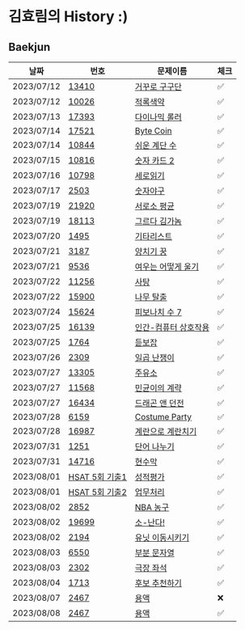 # 김효림의 History :)

## Baekjun

| 날짜         | 번호                                                                | 문제이름                                                       | 체크  |
|------------|-------------------------------------------------------------------|------------------------------------------------------------|-----|
| 2023/07/12 | [13410](https://www.acmicpc.net/problem/13410)                    | [거꾸로 구구단](https://www.acmicpc.net/problem/13410)           | ✅   |
| 2023/07/12 | [10026](https://www.acmicpc.net/problem/10026)                    | [적록색약](https://www.acmicpc.net/problem/10026)              | ✅   |
| 2023/07/13 | [17393](https://www.acmicpc.net/problem/17393)                    | [다이나믹 롤러](https://www.acmicpc.net/problem/17393)           | ✅   |
| 2023/07/14 | [17521](https://www.acmicpc.net/problem/17521)                    | [Byte Coin](https://www.acmicpc.net/problem/17521)         | ✅   |
| 2023/07/14 | [10844](https://www.acmicpc.net/problem/10844)                    | [쉬운 계단 수](https://www.acmicpc.net/problem/10844)           | ✅   |
| 2023/07/15 | [10816](https://www.acmicpc.net/problem/10816)                    | [숫자 카드 2](https://www.acmicpc.net/problem/10816)           | ✅   |
| 2023/07/16 | [10798](https://www.acmicpc.net/problem/10798)                    | [세로읽기](https://www.acmicpc.net/problem/10798)              | ✅   |
| 2023/07/17 | [2503](https://www.acmicpc.net/problem/2503)                      | [숫자야구](https://www.acmicpc.net/problem/2503)               | ✅   |
| 2023/07/19 | [21920](https://www.acmicpc.net/problem/21920)                    | [서로소 평균](https://www.acmicpc.net/problem/21920)            | ✅   |
| 2023/07/19 | [18113](https://www.acmicpc.net/problem/18113)                    | [그르다 김가놈](https://www.acmicpc.net/problem/18113)           | ✅   |
| 2023/07/20 | [1495](https://www.acmicpc.net/problem/1495)                      | [기타리스트](https://www.acmicpc.net/problem/1495)              | ✅   | 
| 2023/07/21 | [3187](https://www.acmicpc.net/problem/3187)                      | [양치기 꿍](https://www.acmicpc.net/problem/3187)              | ✅   |
| 2023/07/21 | [9536](https://www.acmicpc.net/problem/9536)                      | [여우는 어떻게 울기](https://www.acmicpc.net/problem/9536)         | ✅   |
| 2023/07/22 | [11256](https://www.acmicpc.net/problem/11256)                    | [사탕](https://www.acmicpc.net/problem/11256)                | ✅   |
| 2023/07/22 | [15900](https://www.acmicpc.net/problem/15900)                    | [나무 탈출](https://www.acmicpc.net/problem/15900)             | ✅   |
| 2023/07/24 | [15624](https://www.acmicpc.net/problem/15624)                    | [피보나치 수 7](https://www.acmicpc.net/problem/15624)          | ✅   |
| 2023/07/25 | [16139](https://www.acmicpc.net/problem/16139)                    | [인간-컴퓨터 상호작용](https://www.acmicpc.net/problem/16139)       | ✅   |
| 2023/07/25 | [1764](https://www.acmicpc.net/problem/1764)                      | [듣보잡](https://www.acmicpc.net/problem/1764)                | ✅   |
| 2023/07/26 | [2309](https://www.acmicpc.net/problem/2309)                      | [일곱 난쟁이](https://www.acmicpc.net/problem/2309)             | ✅   |
| 2023/07/27 | [13305](https://www.acmicpc.net/problem/13305)                    | [주유소](https://www.acmicpc.net/problem/13305)               | ✅   | 
| 2023/07/27 | [11568](https://www.acmicpc.net/problem/11568)                    | [민균이의 계략](https://www.acmicpc.net/problem/11568)           | ✅   |
| 2023/07/27 | [16434](https://www.acmicpc.net/problem/16434)                    | [드래곤 앤 던전](https://www.acmicpc.net/problem/16434)          | ✅   |
| 2023/07/28 | [6159](https://www.acmicpc.net/problem/6159)                      | [Costume Party](https://www.acmicpc.net/problem/6159)      | ✅   |
| 2023/07/28 | [16987](https://www.acmicpc.net/problem/16987)                    | [계란으로 계란치기](https://www.acmicpc.net/problem/16987)         | ✅   |
| 2023/07/31 | [1251](https://www.acmicpc.net/problem/1251)                      | [단어 나누기](https://www.acmicpc.net/problem/1251)             | ✅   |
| 2023/07/31 | [14716](https://www.acmicpc.net/problem/14716)                    | [현수막](https://www.acmicpc.net/problem/14716)               | ✅   |
| 2023/08/01 | [HSAT 5회 기출1](https://softeer.ai/practice/info.do?idx=1&eid=1309) | [성적평가](https://softeer.ai/practice/info.do?idx=1&eid=1309) | ✅   |
| 2023/08/01 | [HSAT 5회 기출2](https://softeer.ai/practice/info.do?idx=1&eid=1256) | [업무처리](https://softeer.ai/practice/info.do?idx=1&eid=1256) | ✅   | 
| 2023/08/02 | [2852](https://www.acmicpc.net/problem/2852)                      | [NBA 농구](https://www.acmicpc.net/problem/2852)             | ✅   |
| 2023/08/02 | [19699](https://www.acmicpc.net/problem/19699)                    | [소-난다!](https://www.acmicpc.net/problem/19699)             | ✅   |
| 2023/08/02 | [2194](https://www.acmicpc.net/problem/2194)                      | [유닛 이동시키기](https://www.acmicpc.net/problem/2194)           | ✅   |
| 2023/08/03 | [6550](https://www.acmicpc.net/problem/6550)                      | [부분 문자열](https://www.acmicpc.net/problem/6550)             | ✅   |
| 2023/08/03 | [2302](https://www.acmicpc.net/problem/2302)                      | [극장 좌석](https://www.acmicpc.net/problem/2302)              | ✅   |
| 2023/08/04 | [1713](https://www.acmicpc.net/problem/1713)                      | [후보 추천하기](https://www.acmicpc.net/problem/1713)            | ✅   |
| 2023/08/07 | [2467](https://www.acmicpc.net/problem/2467)                      | [용액](https://www.acmicpc.net/problem/2467)                 | ❌   |
| 2023/08/08 | [2467](https://www.acmicpc.net/problem/2467)                      | [용액](https://www.acmicpc.net/problem/2467)                 | ✅   |
